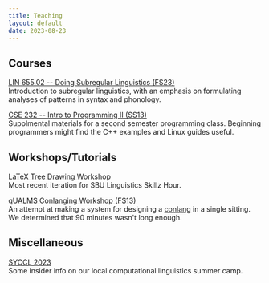 ```yaml
---
title: Teaching
layout: default
date: 2023-08-23
---
```


## Courses

[LIN 655.02 -- Doing Subregular Linguistics (FS23)](lin655)<br/>
Introduction to subregular linguistics, with an emphasis on formulating analyses of patterns in syntax and phonology.

[CSE 232 -- Intro to Programming II (SS13)](/teaching/cse232)<br/>
Supplmental materials for a second semester programming class. Beginning programmers might find the C++ examples and Linux guides useful.

## Workshops/Tutorials

[LaTeX Tree Drawing Workshop](latex-tree-drawing)<br/>
Most recent iteration for SBU Linguistics Skillz Hour.

[qUALMS Conlanging Workshop (FS13)](conlanging)<br/>
An attempt at making a system for designing a [conlang](https://en.wikipedia.org/wiki/Constructed_language) in a single sitting. We determined that 90 minutes wasn't long enough.

## Miscellaneous

[SYCCL 2023](syccl)<br/>
Some insider info on our local computational linguistics summer camp.


[syccl]: https://calendar.stonybrook.edu/site/iacs/event/summer-youth-camp-for-computational-linguistics-syccl-3/
